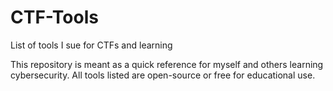 # CTF-Tools
List of tools I sue for CTFs and learning 

This repository is meant as a quick reference for myself and others learning cybersecurity.
All tools listed are open-source or free for educational use.


